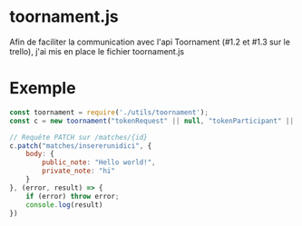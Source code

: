 # toornament.js
Afin de faciliter la communication avec l'api Toornament (#1.2 et #1.3 sur le trello), j'ai mis en place le fichier toornament.js

# Exemple
```javascript
const toornament = require('./utils/toornament');
const c = new toornament("tokenRequest" || null, "tokenParticipant" || null, "apiKey");

// Requête PATCH sur /matches/{id}
c.patch("matches/insererunidici", {
    body: {
        public_note: "Hello world!",
        private_note: "hi"        
    }   
}, (error, result) => {
    if (error) throw error;
    console.log(result)
})
```